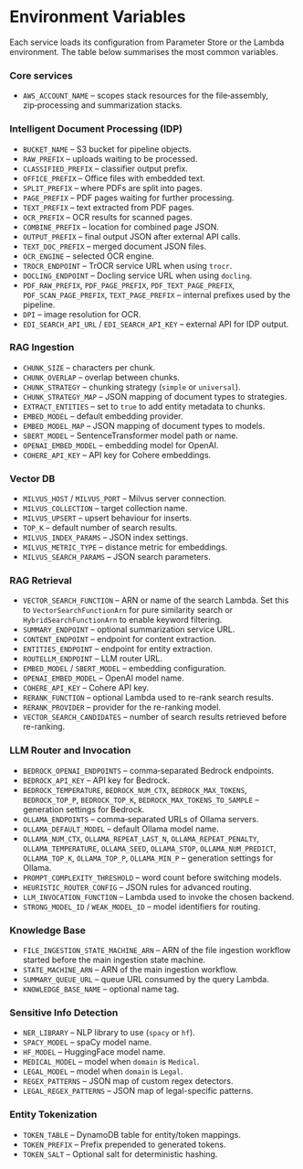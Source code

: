 # Environment Variables

Each service loads its configuration from Parameter Store or the Lambda environment. The table below summarises the most common variables.

### Core services

- `AWS_ACCOUNT_NAME` – scopes stack resources for the file‑assembly, zip‑processing and summarization stacks.

### Intelligent Document Processing (IDP)

- `BUCKET_NAME` – S3 bucket for pipeline objects.
- `RAW_PREFIX` – uploads waiting to be processed.
- `CLASSIFIED_PREFIX` – classifier output prefix.
- `OFFICE_PREFIX` – Office files with embedded text.
- `SPLIT_PREFIX` – where PDFs are split into pages.
- `PAGE_PREFIX` – PDF pages waiting for further processing.
- `TEXT_PREFIX` – text extracted from PDF pages.
- `OCR_PREFIX` – OCR results for scanned pages.
- `COMBINE_PREFIX` – location for combined page JSON.
- `OUTPUT_PREFIX` – final output JSON after external API calls.
- `TEXT_DOC_PREFIX` – merged document JSON files.
- `OCR_ENGINE` – selected OCR engine.
- `TROCR_ENDPOINT` – TrOCR service URL when using `trocr`.
- `DOCLING_ENDPOINT` – Docling service URL when using `docling`.
- `PDF_RAW_PREFIX`, `PDF_PAGE_PREFIX`, `PDF_TEXT_PAGE_PREFIX`, `PDF_SCAN_PAGE_PREFIX`, `TEXT_PAGE_PREFIX` – internal prefixes used by the pipeline.
- `DPI` – image resolution for OCR.
- `EDI_SEARCH_API_URL` / `EDI_SEARCH_API_KEY` – external API for IDP output.

### RAG Ingestion

- `CHUNK_SIZE` – characters per chunk.
- `CHUNK_OVERLAP` – overlap between chunks.
- `CHUNK_STRATEGY` – chunking strategy (`simple` or `universal`).
- `CHUNK_STRATEGY_MAP` – JSON mapping of document types to strategies.
- `EXTRACT_ENTITIES` – set to `true` to add entity metadata to chunks.
- `EMBED_MODEL` – default embedding provider.
- `EMBED_MODEL_MAP` – JSON mapping of document types to models.
- `SBERT_MODEL` – SentenceTransformer model path or name.
- `OPENAI_EMBED_MODEL` – embedding model for OpenAI.
- `COHERE_API_KEY` – API key for Cohere embeddings.

### Vector DB

- `MILVUS_HOST` / `MILVUS_PORT` – Milvus server connection.
- `MILVUS_COLLECTION` – target collection name.
- `MILVUS_UPSERT` – upsert behaviour for inserts.
- `TOP_K` – default number of search results.
- `MILVUS_INDEX_PARAMS` – JSON index settings.
- `MILVUS_METRIC_TYPE` – distance metric for embeddings.
- `MILVUS_SEARCH_PARAMS` – JSON search parameters.

### RAG Retrieval

- `VECTOR_SEARCH_FUNCTION` – ARN or name of the search Lambda. Set this to `VectorSearchFunctionArn` for pure similarity search or `HybridSearchFunctionArn` to enable keyword filtering.
- `SUMMARY_ENDPOINT` – optional summarization service URL.
- `CONTENT_ENDPOINT` – endpoint for content extraction.
- `ENTITIES_ENDPOINT` – endpoint for entity extraction.
- `ROUTELLM_ENDPOINT` – LLM router URL.
- `EMBED_MODEL` / `SBERT_MODEL` – embedding configuration.
- `OPENAI_EMBED_MODEL` – OpenAI model name.
- `COHERE_API_KEY` – Cohere API key.
- `RERANK_FUNCTION` – optional Lambda used to re-rank search results.
- `RERANK_PROVIDER` – provider for the re-ranking model.
- `VECTOR_SEARCH_CANDIDATES` – number of search results retrieved before re-ranking.

### LLM Router and Invocation

- `BEDROCK_OPENAI_ENDPOINTS` – comma‑separated Bedrock endpoints.
- `BEDROCK_API_KEY` – API key for Bedrock.
- `BEDROCK_TEMPERATURE`, `BEDROCK_NUM_CTX`, `BEDROCK_MAX_TOKENS`, `BEDROCK_TOP_P`, `BEDROCK_TOP_K`, `BEDROCK_MAX_TOKENS_TO_SAMPLE` – generation settings for Bedrock.
- `OLLAMA_ENDPOINTS` – comma‑separated URLs of Ollama servers.
- `OLLAMA_DEFAULT_MODEL` – default Ollama model name.
- `OLLAMA_NUM_CTX`, `OLLAMA_REPEAT_LAST_N`, `OLLAMA_REPEAT_PENALTY`, `OLLAMA_TEMPERATURE`, `OLLAMA_SEED`, `OLLAMA_STOP`, `OLLAMA_NUM_PREDICT`, `OLLAMA_TOP_K`, `OLLAMA_TOP_P`, `OLLAMA_MIN_P` – generation settings for Ollama.
- `PROMPT_COMPLEXITY_THRESHOLD` – word count before switching models.
- `HEURISTIC_ROUTER_CONFIG` – JSON rules for advanced routing.
- `LLM_INVOCATION_FUNCTION` – Lambda used to invoke the chosen backend.
- `STRONG_MODEL_ID` / `WEAK_MODEL_ID` – model identifiers for routing.

### Knowledge Base

- `FILE_INGESTION_STATE_MACHINE_ARN` – ARN of the file ingestion workflow started before the main ingestion state machine.
- `STATE_MACHINE_ARN` – ARN of the main ingestion workflow.
- `SUMMARY_QUEUE_URL` – queue URL consumed by the query Lambda.
- `KNOWLEDGE_BASE_NAME` – optional name tag.

### Sensitive Info Detection

- `NER_LIBRARY` – NLP library to use (`spacy` or `hf`).
- `SPACY_MODEL` – spaCy model name.
- `HF_MODEL` – HuggingFace model name.
- `MEDICAL_MODEL` – model when `domain` is `Medical`.
- `LEGAL_MODEL` – model when `domain` is `Legal`.
- `REGEX_PATTERNS` – JSON map of custom regex detectors.
- `LEGAL_REGEX_PATTERNS` – JSON map of legal-specific patterns.

### Entity Tokenization

- `TOKEN_TABLE` – DynamoDB table for entity/token mappings.
- `TOKEN_PREFIX` – Prefix prepended to generated tokens.
- `TOKEN_SALT` – Optional salt for deterministic hashing.
